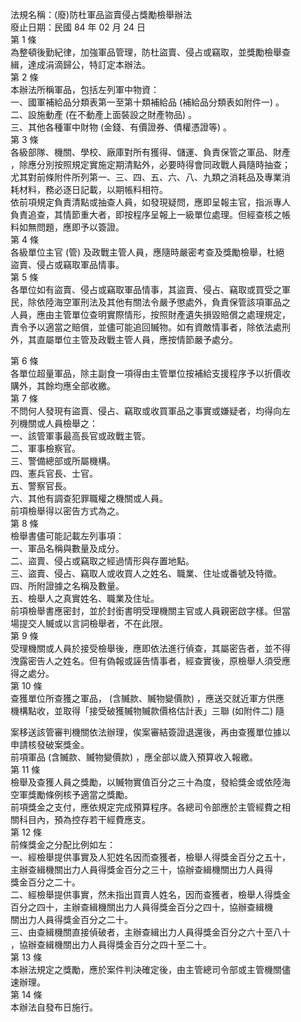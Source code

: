 法規名稱：(廢)防杜軍品盜賣侵占獎勵檢舉辦法  
廢止日期：民國 84 年 02 月 24 日  
第 1 條  
為整頓後勤紀律，加強軍品管理，防杜盜賣、侵占或竊取，並獎勵檢舉查  
緝，達成涓滴歸公，特訂定本辦法。  
第 2 條  
本辦法所稱軍品，包括左列軍中物資：  
一、國軍補給品分類表第一至第十類補給品 (補給品分類表如附件一) 。  
二、設施動產 (在不動產上面裝設之財產物品) 。  
三、其他各種軍中財物 (金錢、有價證券、債權憑證等) 。  
第 3 條  
各級部隊、機關、學校、廠庫對所有獲得、儲運、負責保管之軍品、財產  
，除應分別按照規定實施定期清點外，必要時得會同政戰人員隨時抽查；  
尤其對前條附件所列第一、三、四、五、六、八、九類之消耗品及專業消  
耗材料，務必逐日記載，以期帳料相符。  
依前項規定負責清點或抽查人員，如發現疑問，應即呈報主官，指派專人  
負責追查，其情節重大者，即按程序呈報上一級單位處理。但經查核之帳  
料如無問題，應即予以簽證。  
第 4 條  
各級單位主官 (管) 及政戰主管人員，應隨時嚴密考查及獎勵檢舉，杜絕  
盜賣、侵占或竊取軍品情事。  
第 5 條  
各單位如有盜賣、侵占或竊取軍品情事，其盜賣、侵占、竊取或買受之軍  
民，除依陸海空軍刑法及其他有關法令嚴予懲處外，負責保管該項軍品之  
人員，應由主管單位查明實際情形，按照財產遺失損毀賠償之處理規定，  
責令予以適當之賠償，並儘可能追回贓物。如有資敵情事者，除依法處刑  
外，其直屬單位主管及政戰主管人員，應按情節嚴予處分。  


第 6 條  
各單位超量軍品，除主副食一項得由主管單位按補給支援程序予以折價收  
購外，其餘均應全部收繳。  
第 7 條  
不問何人發現有盜賣、侵占、竊取或收買軍品之事實或嫌疑者，均得向左  
列機關或人員檢舉之：  
一、該管軍事最高長官或政戰主管。  
二、軍事檢察官。  
三、警備總部或所屬機構。  
四、憲兵官長、士官。  
五、警察官長。  
六、其他有調查犯罪職權之機關或人員。  
前項檢舉得以密告方式為之。  
第 8 條  
檢舉書儘可能記載左列事項：  
一、軍品名稱與數量及成分。  
二、盜賣、侵占或竊取之經過情形與存置地點。  
三、盜賣、侵占、竊取人或收買人之姓名、職業、住址或番號及特徵。  
四、所附證據之名稱及數量。  
五、檢舉人之真實姓名、職業及住址。  
前項檢舉書應密封，並於封銜書明受理機關主官或人員親密啟字樣。但當  
場提交人贓或以言詞檢舉者，不在此限。  
第 9 條  
受理機關或人員於接受檢舉後，應即依法進行偵查，其屬密告者，並不得  
洩露密告人之姓名。但有偽報或誣告情事者，經查實後，原檢舉人須受應  
得之處分。  
第 10 條  
查獲單位所查獲之軍品， (含贓款、贓物變價款) ，應送交就近軍方供應  
機構點收，並取得「接受破獲贓物贓款價格估計表」三聯 (如附件二) 隨  


案移送該管審判機關依法辦理，俟案審結簽證退還後，再由查獲單位據以  
申請核發破案獎金。  
前項軍品 (含贓款、贓物變價款) ，應全部以歲入預算收入報繳。  
第 11 條  
檢舉及查獲人員之獎勵，以贓物實值百分之三十為度，發給獎金或依陸海  
空軍獎勵條例核予適當之獎勵。  
前項獎金之支付，應依規定完成預算程序。各總司令部應於主管經費之相  
關科目內，預為控存若干經費應支。  
第 12 條  
前條獎金之分配比例如左：  
一、經檢舉提供事實及人犯姓名因而查獲者，檢舉人得獎金百分之五十，  
主辦查緝機關出力人員得獎金百分之三十，協辦查緝機關出力人員得  
獎金百分之二十。  
二、經檢舉提供事實，然未指出買賣人姓名，因而查獲者，檢舉人得獎金  
百分之四十，主辦查緝機關出力人員得獎金百分之四十，協辦查緝機  
關出力人員得獎金百分之二十。  
三、由查緝機關直接偵破者，主辦查緝出力人員得獎金百分之六十至八十  
，協辦查緝機關出力人員得獎金百分之四十至二十。  
第 13 條  
本辦法規定之獎勵，應於案件判決確定後，由主管總司令部或主管機關儘  
速辦理。  
第 14 條  
本辦法自發布日施行。  


